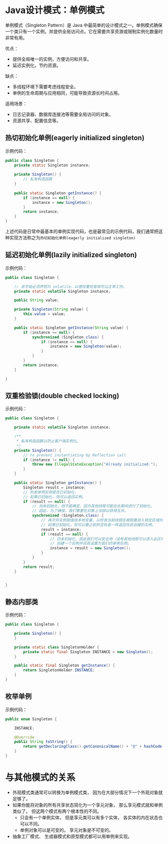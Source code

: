 # Java设计模式：单例模式

单例模式（Singleton Pattern）是 Java 中最简单的设计模式之一。单例模式确保一个类只有一个实例，并提供全局访问点。它在需要共享资源或限制实例化数量时非常有用。

优点：
- 提供全局唯一的实例，方便访问和共享。
- 延迟实例化，节约资源。

缺点：
- 多线程环境下需要考虑线程安全。
- 单例的生命周期与应用相同，可能导致资源长时间占用。

适用场景：
- 日志记录器、数据库连接池等需要全局访问的对象。
- 资源共享、配置信息等。

## 热切初始化单例(eagerly initialized singleton)
示例代码：
```java
public class Singleton {
    private static Singleton instance;
    
    private Singleton() {
        // 私有构造函数
    }
    
    public static Singleton getInstance() {
        if (instance == null) {
            instance = new Singleton();
        }
        return instance;
    }
}
```
上述代码是日常中最基本的单例实现代码，也是最常见的示例代码，我们通常把这种实现方法称之为`热切初始化单例(eagerly initialized singleton)`


## 延迟初始化单例(lazily initialized singleton)
示例代码：
```java
public class Singleton {

    // 该字段必须声明为 volatile，以便双重检查锁可以正常工作。
    private static volatile Singleton instance;

    public String value;

    private Singleton(String value) {
        this.value = value;
    }

    public static Singleton getInstance(String value) {
        if (instance == null) {
            synchronized (Singleton.class) {
                if (instance == null) {
                    instance = new Singleton(value);
                }
            }
        }
        return instance;
    }

}
```

## 双重检验锁(double checked locking)
示例代码：
```java
public class Singleton {

    private static volatile Singleton instance;

    /**
     * 私有构造函数以防止客户端实例化。
     */
    private Singleton() {
        // to prevent instantiating by Reflection call
        if (instance != null) {
            throw new IllegalStateException("Already initialized.");
        }
    }

    public static Singleton getInstance() {
        Singleton result = instance;
        // 检查单例实例是否已初始化。
        // 如果已初始化，则可以返回实例。
        if (result == null) {
            // 尚未初始化，但不能确定，因为其他线程可能在此期间进行了初始化。
            // 因此，为了确保，我们需要在对象上加锁以获得互斥。
            synchronized (Singleton.class) {
                // 再次将实例赋值给本地变量，以检查当前线程在被阻塞进入锁定区域时是否被其他线程初始化。
                // 如果已初始化，则可以像之前的空检查一样返回先前创建的实例。
                result = instance;
                if (result == null) {
                    // 仍未初始化，因此我们可以安全地（没有其他线程可以进入此区域）
                    // 创建一个实例并将其设置为我们的单例实例。
                    instance = result = new Singleton();
                }
            }
        }
        return result;
    }


}
```

## 静态内部类
示例代码：
```java
public class Singleton {

    private Singleton() {
    }

    private static class SingletonHolder {
        private static final Singleton INSTANCE = new Singleton();
    }

    public static final Singleton getInstance() {
        return SingletonHolder.INSTANCE;
    }
}
```

## 枚举单例
示例代码：
```java
public enum Singleton {

    INSTANCE;

    @Override
    public String toString() {
        return getDeclaringClass().getCanonicalName() + "@" + hashCode();
    }
}

```

# 与其他模式的关系
- 外观模式类通常可以转换为单例模式类， 因为在大部分情况下一个外观对象就足够了。
- 如果你能将对象的所有共享状态简化为一个享元对象， 那么享元模式就和单例类似了。 但这两个模式有两个根本性的不同。
    -  只会有一个单例实体， 但是享元类可以有多个实体， 各实体的内在状态也可以不同。
    -  单例对象可以是可变的。 享元对象是不可变的。
- 抽象工厂模式、 生成器模式和原型模式都可以用单例来实现。



